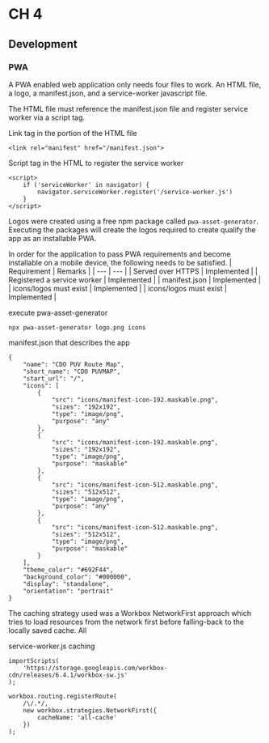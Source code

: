 # CH 4
## Development
### PWA <this should be the last topic under development>

A PWA enabled web application only needs four files to work. An HTML file, a logo, a manifest.json, and a service-worker javascript file.

The HTML file must reference the manifest.json file and register service worker via a script tag.  

Link tag in the <head> portion of the HTML file
```
<link rel="manifest" href="/manifest.json">
```

Script tag in the HTML to register the service worker
```
<script>
    if ('serviceWorker' in navigator) {
        navigator.serviceWorker.register('/service-worker.js')
    }
</script>
```

Logos were created using a free npm package called `pwa-asset-generator`. Executing the packages will create the logos required to create qualify the app as an installable PWA. 

In order for the application to pass PWA requirements and become installable on a mobile device, the following needs to be satisfied.
| Requirement | Remarks |
| --- | --- |
| Served over HTTPS | Implemented |
| Registered a service worker | Implemented |
| manifest.json | Implemented |
| icons/logos must exist | Implemented |
| icons/logos must exist | Implemented |

execute pwa-asset-generator
```
npx pwa-asset-generator logo.png icons
```

manifest.json that describes the app 
```
{
    "name": "CDO PUV Route Map",
    "short_name": "CDO PUVMAP",
    "start_url": "/",
    "icons": [
        {
            "src": "icons/manifest-icon-192.maskable.png",
            "sizes": "192x192",
            "type": "image/png",
            "purpose": "any"
        },
        {
            "src": "icons/manifest-icon-192.maskable.png",
            "sizes": "192x192",
            "type": "image/png",
            "purpose": "maskable"
        },
        {
            "src": "icons/manifest-icon-512.maskable.png",
            "sizes": "512x512",
            "type": "image/png",
            "purpose": "any"
        },
        {
            "src": "icons/manifest-icon-512.maskable.png",
            "sizes": "512x512",
            "type": "image/png",
            "purpose": "maskable"
        }
    ],
    "theme_color": "#692F44",
    "background_color": "#000000",
    "display": "standalone",
    "orientation": "portrait"
}
```
The caching strategy used was a Workbox NetworkFirst approach which tries to load resources from the network first before falling-back to the locally saved cache. All 

service-worker.js caching
```
importScripts(
    'https://storage.googleapis.com/workbox-cdn/releases/6.4.1/workbox-sw.js'
);

workbox.routing.registerRoute(
    /\/.*/,
    new workbox.strategies.NetworkFirst({
        cacheName: 'all-cache'
    })
);

```

